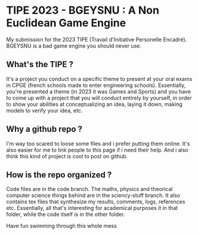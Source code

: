 # TIPE 2023 - BGEYSNU : A Non Euclidean Game Engine
My submission for the 2023 TIPE (Travail d'Initiative Personelle Encadré). BGEYSNU is a bad game engine you should never use.

## What's the TIPE ?

It's a project you conduct on a specific theme to present at your oral exams in CPGE (french schools made to enter engineering schools). Essentially, you're presented a theme (in 2023 it was Games and Sports) and you have to come up with a project that you will conduct entirely by yourself, in order to show your abilities at conceptualizing an idea, laying it down, making models to verify your idea, etc.

## Why a github repo ?

I'm way too scared to loose some files and i prefer putting them online. It's also easier for me to link people to this page if i need their help. And i also think this kind of project is cool to post on github.

## How is the repo organized ?

Code files are in the code branch. The maths, physics and theorical computer science things behind are in the sciency-stuff branch. It also contains tex files that synthesize my results, comments, logs, references etc. Essentially, all that's interesting for academical purposes it in that folder, while the code itself is in the other folder.

Have fun swimming through this whole mess

